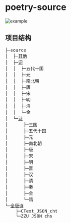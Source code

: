 # poetry-source
![example](example1.jpg)

## 项目结构
<pre>
├─source
│  ├─<a href="https://github.com/snowtraces/poetry-source/tree/master/source/其他">其他</a>
│  ├─<a href="https://github.com/snowtraces/poetry-source/tree/master/source/词">词</a>
│  │  ├─五代十国
│  │  ├─元
│  │  ├─南北朝
│  │  ├─唐
│  │  ├─宋
│  │  ├─明
│  │  ├─清
│  │  └─金
│  └─<a href="https://github.com/snowtraces/poetry-source/tree/master/source/诗">诗</a>
│      ├─三国
│      ├─五代十国
│      ├─元
│      ├─南北朝
│      ├─唐
│      ├─宋
│      ├─明
│      ├─晋
│      ├─汉
│      ├─清
│      ├─秦
│      ├─金
│      └─隋
└─<a href="https://github.com/snowtraces/poetry-source/tree/master/全唐诗">全唐诗</a>
    ├─CText_JSON_cht
    └─ZZU_JSON_chs
</pre>
